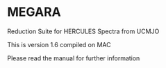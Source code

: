 # MEGARA
Reduction Suite for HERCULES Spectra from UCMJO

This is version 1.6 compiled on MAC


Please read the manual for further information
